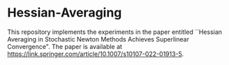 # Hessian-Averaging
This repository implements the experiments in the paper entitled ``Hessian Averaging in Stochastic Newton Methods Achieves Superlinear Convergence". The paper is available at https://link.springer.com/article/10.1007/s10107-022-01913-5.

